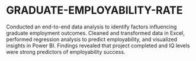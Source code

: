 # GRADUATE-EMPLOYABILITY-RATE
Conducted an end-to-end data analysis to identify factors influencing graduate employment outcomes. Cleaned and transformed data in Excel, performed regression analysis to predict employability, and visualized insights in Power BI. Findings revealed that project completed and IQ levels were strong predictors of employability success.
